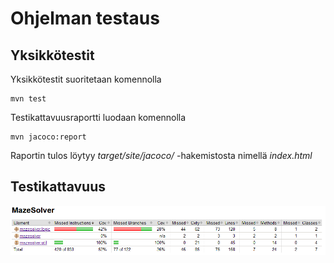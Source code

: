 # Ohjelman testaus

## Yksikkötestit

Yksikkötestit suoritetaan komennolla

```
mvn test
```

Testikattavuusraportti luodaan komennolla

```
mvn jacoco:report
```

Raportin tulos löytyy _target/site/jacoco/_ -hakemistosta nimellä _index.html_

## Testikattavuus

<img src="https://raw.githubusercontent.com/jarkmaen/labyrintin-ratkaisija/master/Dokumentaatio/Kuvat/Testikattavuus.PNG">
